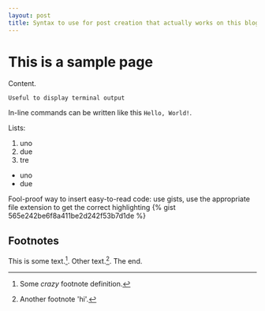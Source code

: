 ```yaml
---
layout: post
title: Syntax to use for post creation that actually works on this blog
---
```


# This is a sample page

Content.


```
Useful to display terminal output
```

In-line commands can be written like this `Hello, World!`.

Lists: 

 1. uno
 2. due
 3. tre


- uno
- due

Fool-proof way to insert easy-to-read code: use gists, use the appropriate file extension to get the correct highlighting
{% gist 565e242be6f8a411be2d242f53b7d1de %}

## Footnotes
This is some text.[^1]. Other text.[^footnote].
The end.


[^1]: Some *crazy* footnote definition.

[^footnote]: Another footnote 'hi'.
